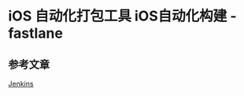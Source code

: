 # iOS 自动化打包工具  iOS自动化构建 - fastlane




## 参考文章

[Jenkins](https://segmentfault.com/a/1190000009173054)

